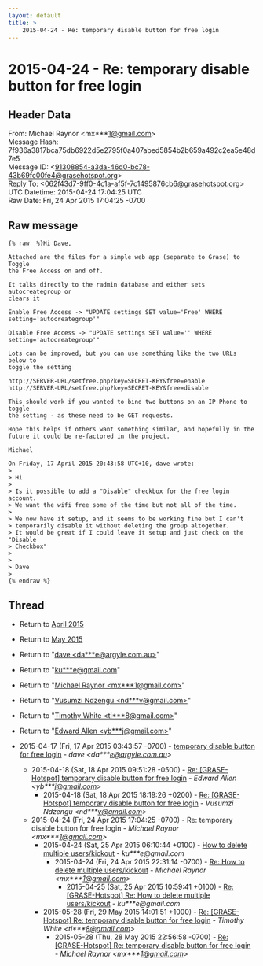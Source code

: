 ```yaml
---
layout: default
title: >
    2015-04-24 - Re: temporary disable button for free login
---
```


# 2015-04-24 - Re: temporary disable button for free login

## Header Data

From: Michael Raynor \<mx***1@gmail.com\><br>
Message Hash: 7f936a3817bca75db6922d5e2795f0a407abed5854b2b659a492c2ea5e48d7e5<br>
Message ID: \<91308854-a3da-46d0-bc78-43b69fc00fe4@grasehotspot.org\><br>
Reply To: \<062f43d7-9ff0-4c1a-af5f-7c1495876cb6@grasehotspot.org\><br>
UTC Datetime: 2015-04-24 17:04:25 UTC<br>
Raw Date: Fri, 24 Apr 2015 17:04:25 -0700<br>

## Raw message

```
{% raw  %}Hi Dave,

Attached are the files for a simple web app (separate to Grase) to Toggle 
the Free Access on and off.

It talks directly to the radmin database and either sets autocreategroup or 
clears it

Enable Free Access -> "UPDATE settings SET value='Free' WHERE 
setting='autocreategroup'"

Disable Free Access -> "UPDATE settings SET value='' WHERE 
setting='autocreategroup'"

Lots can be improved, but you can use something like the two URLs below to 
toggle the setting

http://SERVER-URL/setfree.php?key=SECRET-KEY&free=enable
http://SERVER-URL/setfree.php?key=SECRET-KEY&free=disable

This should work if you wanted to bind two buttons on an IP Phone to toggle 
the setting - as these need to be GET requests.

Hope this helps if others want something similar, and hopefully in the 
future it could be re-factored in the project.

Michael

On Friday, 17 April 2015 20:43:58 UTC+10, dave wrote:
>
> Hi 
>
> Is it possible to add a "Disable" checkbox for the free login account. 
> We want the wifi free some of the time but not all of the time. 
>
> We now have it setup, and it seems to be working fine but I can't 
> temporarily disable it without deleting the group altogether. 
> It would be great if I could leave it setup and just check on the "Disable 
> Checkbox" 
>
>
> Dave 
>
{% endraw %}
```

## Thread

+ Return to [April 2015](/archive/2015/04)
+ Return to [May 2015](/archive/2015/05)

+ Return to "[dave <da***e<span>@</span>argyle.com.au>](/authors/da___e_at_argyle_com_au)"
+ Return to "[ku***e<span>@</span>gmail.com](/authors/ku___e_at_gmail_com)"
+ Return to "[Michael Raynor <mx***1<span>@</span>gmail.com>](/authors/mx___1_at_gmail_com)"
+ Return to "[Vusumzi Ndzengu <nd***v<span>@</span>gmail.com>](/authors/nd___v_at_gmail_com)"
+ Return to "[Timothy White <ti***8<span>@</span>gmail.com>](/authors/ti___8_at_gmail_com)"
+ Return to "[Edward Allen <yb***j<span>@</span>gmail.com>](/authors/yb___j_at_gmail_com)"

+ 2015-04-17 (Fri, 17 Apr 2015 03:43:57 -0700) - [temporary disable button for free login](/archive/2015/04/3d295becbb8728ef2252ca0629453ee4dc98f76e6c3fb95ac6552338bf4d6884) - _dave \<da***e@argyle.com.au\>_
  + 2015-04-18 (Sat, 18 Apr 2015 09:51:28 -0500) - [Re: [GRASE-Hotspot] temporary disable button for free login](/archive/2015/04/053afb051754f2470848e3ba382428b2cbfe474b48f22f2d038060b2d236d7a2) - _Edward Allen \<yb***j@gmail.com\>_
    + 2015-04-18 (Sat, 18 Apr 2015 18:19:26 +0200) - [Re: [GRASE-Hotspot] temporary disable button for free login](/archive/2015/04/ce8d1e362ce215aa1e3f70c1000b891551659dcbda79abb3aa78ec5b61903bb4) - _Vusumzi Ndzengu \<nd***v@gmail.com\>_
  + 2015-04-24 (Fri, 24 Apr 2015 17:04:25 -0700) - Re: temporary disable button for free login - _Michael Raynor \<mx***1@gmail.com\>_
    + 2015-04-24 (Sat, 25 Apr 2015 06:10:44 +0100) - [How to delete multiple users/kickout](/archive/2015/04/3efed66f0aee623ca8de4a3c30aa87e0d44014135d80fc566617458dabd99ffe) - _ku***e@gmail.com_
      + 2015-04-24 (Fri, 24 Apr 2015 22:31:14 -0700) - [Re: How to delete multiple users/kickout](/archive/2015/04/52802251070ffe61e64a8c533919403f0ddce8fef1ff3ed2ecb8728e53553af0) - _Michael Raynor \<mx***1@gmail.com\>_
        + 2015-04-25 (Sat, 25 Apr 2015 10:59:41 +0100) - [Re: [GRASE-Hotspot] Re: How to delete multiple users/kickout](/archive/2015/04/593acf9bd9483dba5d9e71670961dd91cd03a651962757af5be98d6b3f2d3ad4) - _ku***e@gmail.com_
    + 2015-05-28 (Fri, 29 May 2015 14:01:51 +1000) - [Re: [GRASE-Hotspot] Re: temporary disable button for free login](/archive/2015/05/62e282263c8f8b71e01aff088fe5809b55dd206e7fe25cd121908a40970da5cd) - _Timothy White \<ti***8@gmail.com\>_
      + 2015-05-28 (Thu, 28 May 2015 22:56:58 -0700) - [Re: [GRASE-Hotspot] Re: temporary disable button for free login](/archive/2015/05/85038884cdbdd738e0a59e864277bd7934006b3a5e80cb731279382988c35717) - _Michael Raynor \<mx***1@gmail.com\>_

